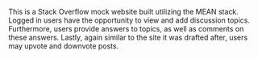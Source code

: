 This is a Stack Overflow mock website built utilizing the MEAN stack. Logged in users have the opportunity to view and add discussion topics. Furthermore, users provide answers to topics, as well as comments on these answers. Lastly, again similar to the site it was drafted after, users may upvote and downvote posts.

